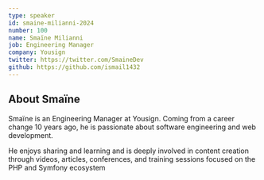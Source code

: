 ```yaml
---
type: speaker
id: smaine-milianni-2024
number: 100
name: Smaïne Milianni
job: Engineering Manager
company: Yousign
twitter: https://twitter.com/SmaineDev
github: https://github.com/ismail1432
---
```


## About Smaïne

Smaïne is an Engineering Manager at Yousign. Coming from a career change 10 years ago, he is passionate about software engineering and web development.

He enjoys sharing and learning and is deeply involved in content creation through videos, articles, conferences, and training sessions focused on the PHP and Symfony ecosystem